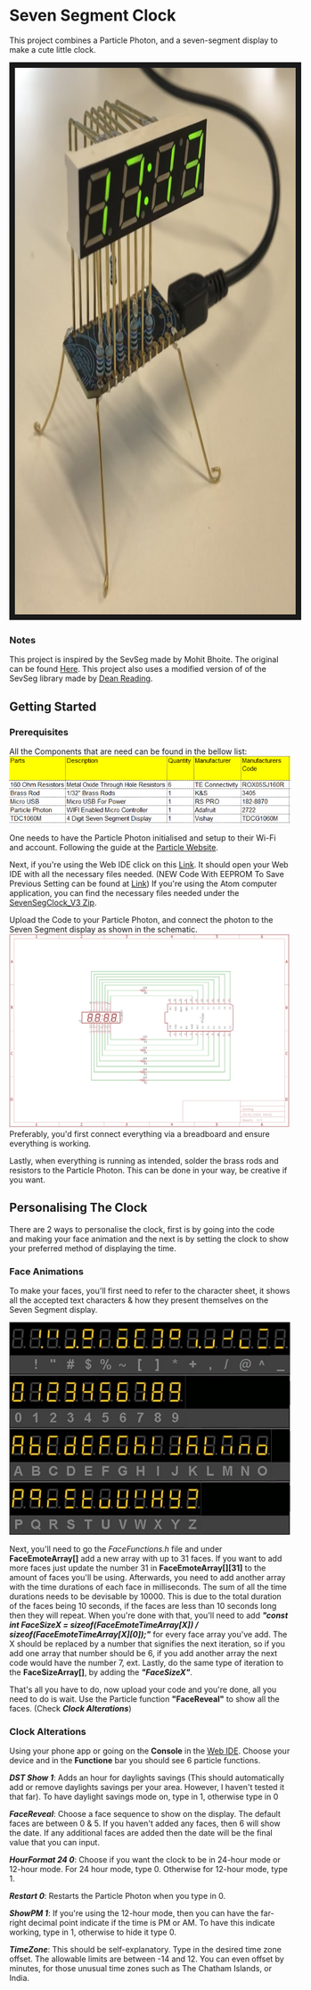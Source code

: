 # Seven Segment Clock
This project combines a Particle Photon, and a seven-segment display to make a cute little clock.

<a href="[http://www.youtube.com/watch?feature=player_embedded&v=Wh2iQa-YZSA](http://youtube.com/shorts/Wh2iQa-YZSA)" target="_blank">
 <img src="Images/ClocksFace.jpg" alt="Watch the video" width="938" height="980" border="10" />
</a>

### Notes
This project is inspired by the SevSeg made by Mohit Bhoite. The original can be found [Here](https://www.bhoite.com/2015/08/sevenseg/).
This project also uses a modified version of of the SevSeg library made by [Dean Reading](https://github.com/DeanIsMe/SevSeg).

## Getting Started
### Prerequisites
All the Components that are need can be found in the bellow list:
<img src="Images/BillOfMaterial.png"> 

One needs to have the Particle Photon initialised and setup to their Wi-Fi and account. Following the guide at the [Particle Website](https://docs.particle.io/quickstart/photon/).

Next, if you're using the Web IDE click on this [Link](https://go.particle.io/shared_apps/5eea255f6c2eea000c4453d3). It should open your Web IDE with all the necessary files needed. (NEW Code With EEPROM To Save Previous Setting can be found at [Link](https://go.particle.io/shared_apps/5fb3edfee6f0b000092bdffb))
If you're using the Atom computer application, you can find the necessary files needed under the [SevenSegClock_V3 Zip](https://github.com/saifsabban/SevenSegmentClock/tree/master/SevenSegClock_V3).

Upload the Code to your Particle Photon, and connect the photon to the Seven Segment display as shown in the schematic.
<img src="Images/SevenSegClock_Schematic.png">
Preferably, you'd first connect everything via a breadboard and ensure everything is working.

Lastly, when everything is running as intended, solder the brass rods and resistors to the Particle Photon. This can be done in your way, be creative if you want.

## Personalising The Clock
There are 2 ways to personalise the clock, first is by going into the code and making your face animation and the next is by setting the clock to show your preferred method of displaying the time.

### Face Animations
To make your faces, you'll first need to refer to the character sheet, it shows all the accepted text characters & how they present themselves on the Seven Segment display.

<img src="Images/Alphanumeric.jpg"> 

Next, you'll need to go the _FaceFunctions.h_ file and under **FaceEmoteArray[]** add a new array with up to 31 faces. If you want to add more faces just update the number 31 in **FaceEmoteArray[][31]** to the amount of faces you'll be using.
Afterwards, you need to add another array with the time durations of each face in milliseconds. The sum of all the time durations needs to be devisable by 10000. This is due to the total duration of the faces being 10 seconds, if the faces are less than 10 seconds long then they will repeat.
When you're done with that, you'll need to add **_"const int FaceSizeX = sizeof(FaceEmoteTimeArray[X]) / sizeof(FaceEmoteTimeArray[X][0]);"_** for every face array you've add. The X should be replaced by a number that signifies the next iteration, so if you add one array that number should be 6, if you add another array the next code would have the number 7, ext.
Lastly, do the same type of iteration to the **FaceSizeArray[]**, by adding the **_"FaceSizeX"_**.

That's all you have to do, now upload your code and you're done, all you need to do is wait. Use the Particle function **"FaceReveal"** to show all the faces. (Check **_Clock Alterations_**)

### Clock Alterations
Using your phone app or going on the **Console** in the [Web IDE](https://console.particle.io/devices). Choose your device and in the **Functione** bar you should see 6 particle functions.

**_DST Show 1_**: Adds an hour for daylights savings (This should automatically add or remove daylights savings per your area. However, I haven't tested it that far). To have daylight savings mode on, type in 1, otherwise type in 0

**_FaceReveal_**: Choose a face sequence to show on the display. The default faces are between 0 & 5. If you haven't added any faces, then 6 will show the date. If any additional faces are added then the date will be the final value that you can input.

**_HourFormat 24 0_**: Choose if you want the clock to be in 24-hour mode or 12-hour mode. For 24 hour mode, type 0. Otherwise for 12-hour mode, type 1.

**_Restart 0_**: Restarts the Particle Photon when you type in 0.

**_ShowPM 1_**: If you're using the 12-hour mode, then you can have the far-right decimal point indicate if the time is PM or AM. To have this indicate working, type in 1, otherwise to hide it type 0.

**_TimeZone_**: This should be self-explanatory. Type in the desired time zone offset. The allowable limits are between -14 and 12. You can even offset by minutes, for those unusual time zones such as The Chatham Islands, or India.
